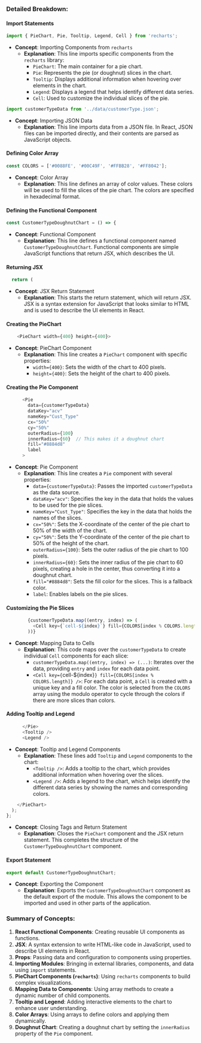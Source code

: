 ### Detailed Breakdown:

#### Import Statements
```javascript
import { PieChart, Pie, Tooltip, Legend, Cell } from 'recharts';
```
- **Concept**: Importing Components from `recharts`
  - **Explanation**: This line imports specific components from the `recharts` library:
    - `PieChart`: The main container for a pie chart.
    - `Pie`: Represents the pie (or doughnut) slices in the chart.
    - `Tooltip`: Displays additional information when hovering over elements in the chart.
    - `Legend`: Displays a legend that helps identify different data series.
    - `Cell`: Used to customize the individual slices of the pie.

```javascript
import customerTypeData from '../data/customerType.json';
```
- **Concept**: Importing JSON Data
  - **Explanation**: This line imports data from a JSON file. In React, JSON files can be imported directly, and their contents are parsed as JavaScript objects.

#### Defining Color Array

```javascript
const COLORS = ['#0088FE', '#00C49F', '#FFBB28', '#FF8042'];
```
- **Concept**: Color Array
  - **Explanation**: This line defines an array of color values. These colors will be used to fill the slices of the pie chart. The colors are specified in hexadecimal format.

#### Defining the Functional Component

```javascript
const CustomerTypeDoughnutChart = () => {
```
- **Concept**: Functional Component
  - **Explanation**: This line defines a functional component named `CustomerTypeDoughnutChart`. Functional components are simple JavaScript functions that return JSX, which describes the UI.

#### Returning JSX

```javascript
  return (
```
- **Concept**: JSX Return Statement
  - **Explanation**: This starts the return statement, which will return JSX. JSX is a syntax extension for JavaScript that looks similar to HTML and is used to describe the UI elements in React.

#### Creating the PieChart

```javascript
    <PieChart width={400} height={400}>
```
- **Concept**: PieChart Component
  - **Explanation**: This line creates a `PieChart` component with specific properties:
    - `width={400}`: Sets the width of the chart to 400 pixels.
    - `height={400}`: Sets the height of the chart to 400 pixels.

#### Creating the Pie Component

```javascript
      <Pie
        data={customerTypeData}
        dataKey="acv"
        nameKey="Cust_Type"
        cx="50%"
        cy="50%"
        outerRadius={100}
        innerRadius={60}  // This makes it a doughnut chart
        fill="#8884d8"
        label
      >
```
- **Concept**: Pie Component
  - **Explanation**: This line creates a `Pie` component with several properties:
    - `data={customerTypeData}`: Passes the imported `customerTypeData` as the data source.
    - `dataKey="acv"`: Specifies the key in the data that holds the values to be used for the pie slices.
    - `nameKey="Cust_Type"`: Specifies the key in the data that holds the names of the slices.
    - `cx="50%"`: Sets the X-coordinate of the center of the pie chart to 50% of the width of the chart.
    - `cy="50%"`: Sets the Y-coordinate of the center of the pie chart to 50% of the height of the chart.
    - `outerRadius={100}`: Sets the outer radius of the pie chart to 100 pixels.
    - `innerRadius={60}`: Sets the inner radius of the pie chart to 60 pixels, creating a hole in the center, thus converting it into a doughnut chart.
    - `fill="#8884d8"`: Sets the fill color for the slices. This is a fallback color.
    - `label`: Enables labels on the pie slices.

#### Customizing the Pie Slices

```javascript
        {customerTypeData.map((entry, index) => (
          <Cell key={`cell-${index}`} fill={COLORS[index % COLORS.length]} />
        ))}
```
- **Concept**: Mapping Data to Cells
  - **Explanation**: This code maps over the `customerTypeData` to create individual `Cell` components for each slice:
    - `customerTypeData.map((entry, index) => (...)`: Iterates over the data, providing `entry` and `index` for each data point.
    - `<Cell key={`cell-${index}`} fill={COLORS[index % COLORS.length]} />`: For each data point, a `Cell` is created with a unique key and a fill color. The color is selected from the `COLORS` array using the modulo operator to cycle through the colors if there are more slices than colors.

#### Adding Tooltip and Legend

```javascript
      </Pie>
      <Tooltip />
      <Legend />
```
- **Concept**: Tooltip and Legend Components
  - **Explanation**: These lines add `Tooltip` and `Legend` components to the chart:
    - `<Tooltip />`: Adds a tooltip to the chart, which provides additional information when hovering over the slices.
    - `<Legend />`: Adds a legend to the chart, which helps identify the different data series by showing the names and corresponding colors.

```javascript
    </PieChart>
  );
};
```
- **Concept**: Closing Tags and Return Statement
  - **Explanation**: Closes the `PieChart` component and the JSX return statement. This completes the structure of the `CustomerTypeDoughnutChart` component.

#### Export Statement

```javascript
export default CustomerTypeDoughnutChart;
```
- **Concept**: Exporting the Component
  - **Explanation**: Exports the `CustomerTypeDoughnutChart` component as the default export of the module. This allows the component to be imported and used in other parts of the application.

### Summary of Concepts:
1. **React Functional Components**: Creating reusable UI components as functions.
2. **JSX**: A syntax extension to write HTML-like code in JavaScript, used to describe UI elements in React.
3. **Props**: Passing data and configuration to components using properties.
4. **Importing Modules**: Bringing in external libraries, components, and data using `import` statements.
5. **PieChart Components (`recharts`)**: Using `recharts` components to build complex visualizations.
6. **Mapping Data to Components**: Using array methods to create a dynamic number of child components.
7. **Tooltip and Legend**: Adding interactive elements to the chart to enhance user understanding.
8. **Color Arrays**: Using arrays to define colors and applying them dynamically.
9. **Doughnut Chart**: Creating a doughnut chart by setting the `innerRadius` property of the `Pie` component.
